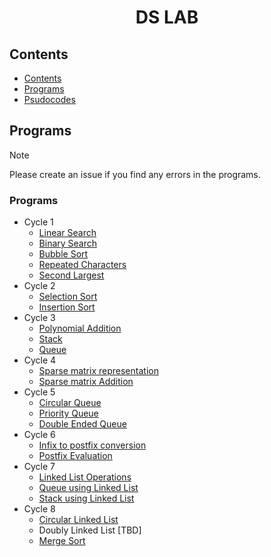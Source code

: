 <h1 align="center">DS LAB</h1>

## Contents
- [Contents](#contents)
- [Programs](#programs)
- [Psudocodes](https://github.com/csc-mec/DS_LAB/blob/main/psudocodes/psudo_index.md)

## Programs

>[!NOTE]  
>Please create an issue if you find any errors in the programs.

### Programs
- Cycle 1
    - [Linear Search](https://github.com/csc-mec/DS_LAB/blob/main/linear_search.c)
    - [Binary Search](https://github.com/csc-mec/DS_LAB/blob/main/binary_search.c)
    - [Bubble Sort](https://github.com/csc-mec/DS_LAB/blob/main/bubble_sort.c)
    - [Repeated Characters](https://github.com/csc-mec/DS_LAB/blob/main/RepeatedElements.c)
    - [Second Largest](https://github.com/csc-mec/DS_LAB/blob/main/SecondLargest.c)
- Cycle 2
    - [Selection Sort](https://github.com/csc-mec/DS_LAB/blob/main/selection_sort.c)
    - [Insertion Sort](https://github.com/csc-mec/DS_LAB/blob/main/InsertionSort.c)
- Cycle 3
    - [Polynomial Addition](https://github.com/csc-mec/DS_LAB/blob/main/polynomial_add.c)
    - [Stack](https://github.com/csc-mec/DS_LAB/blob/main/stack.c)
    - [Queue](https://github.com/csc-mec/DS_LAB/blob/main/queue.c)
- Cycle 4
    - [Sparse matrix representation](https://github.com/csc-mec/DS_LAB/blob/main/SparseMatrix.c)
    - [Sparse matrix Addition](https://github.com/csc-mec/DS_LAB/blob/main/SparseMatrixAddition.c)
- Cycle 5
    - [Circular Queue](https://github.com/csc-mec/DS_LAB/blob/main/CircularQueue.c)
    - [Priority Queue](https://github.com/csc-mec/DS_LAB/blob/main/PriorityQueue.c)
    - [Double Ended Queue](https://github.com/csc-mec/DS_LAB/blob/main/DoubleEndedQueue.c)
- Cycle 6
    - [Infix to postfix conversion](https://github.com/csc-mec/DS_LAB/blob/main/Infix_to_Postfix.c)
    - [Postfix Evaluation](https://github.com/csc-mec/DS_LAB/blob/main/PostfixEvaluation.c)
- Cycle 7
    - [Linked List Operations](https://github.com/csc-mec/DS_LAB/blob/main/Linked_List_All.c)
    - [Queue using Linked List](https://github.com/csc-mec/DS_LAB/blob/main/queue_using_linked_list.c)
    - [Stack using Linked List](https://github.com/csc-mec/DS_LAB/blob/main/StackLinkedList.c)
- Cycle 8
    - [Circular Linked List](https://github.com/csc-mec/DS_LAB/blob/main/CircularLinkedList.c)
    - Doubly Linked List [TBD]
    - [Merge Sort](https://github.com/csc-mec/DS_LAB/blob/main/merge.c)